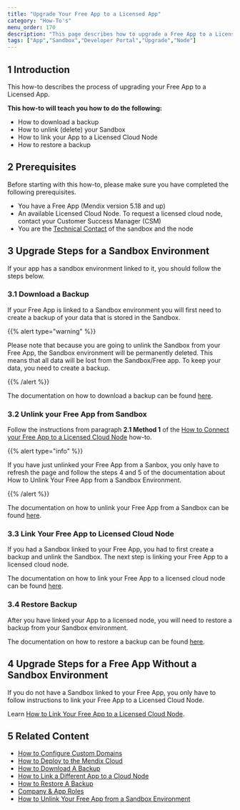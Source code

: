 ```yaml
---
title: "Upgrade Your Free App to a Licensed App"
category: "How-To's"
menu_order: 170
description: "This page describes how to upgrade a Free App to a Licensed App."
tags: ["App","Sandbox","Developer Portal","Upgrade","Node"]
---
```


## 1 Introduction

This how-to describes the process of upgrading your Free App to a Licensed App.

**This how-to will teach you how to do the following:**

*   How to download a backup
*   How to unlink (delete) your Sandbox
*   How to link your App to a Licensed Cloud Node
*   How to restore a backup

## 2 Prerequisites

Before starting with this how-to, please make sure you have completed the following prerequisites.

*   You have a Free App (Mendix version 5.18 and up)
*   An available Licensed Cloud Node. To request a licensed cloud node, contact your Customer Success Manager (CSM)
*   You are the [Technical Contact](/developerportal/general/technical-contact) of the sandbox and the node

## 3 Upgrade Steps for a Sandbox Environment

If your app has a sandbox environment linked to it, you should follow the steps below.

### 3.1 Download a Backup

If your Free App is linked to a Sandbox environment you will first need to create a backup of your data that is stored in the Sandbox.

{{% alert type="warning" %}}

Please note that because you are going to unlink the Sandbox from your Free App, the Sandbox environment will be permanently deleted. This means that all data will be lost from the Sandbox/Free app. To keep your data, you need to create a backup.

{{% /alert %}}

The documentation on how to download a backup can be found [here](how-to-download-a-backup).

### 3.2 Unlink your Free App from Sandbox

Follow the instructions from paragraph **2.1 Method 1** of the [How to Connect your Free App to a Licensed Cloud Node](how-to-link-app-to-node) how-to.

{{% alert type="info" %}}

If you have just unlinked your Free App from a Sanbox, you only have to refresh the page and follow the steps 4 and 5 of the documentation about How to Unlink Your Free App from a Sandbox Environment.

{{% /alert %}}

The documentation on how to unlink your Free App from a Sandbox can be found [here](how-to-unlink-sandbox).

### 3.3 Link Your Free App to Licensed Cloud Node

If you had a Sandbox linked to your Free App, you had to first create a backup and unlink the Sandbox. The next step is linking your Free App to a licensed cloud node.

The documentation on how to link your Free App to a licensed cloud node can be found [here](how-to-link-app-to-node).

### 3.4 Restore Backup

After you have linked your App to a licensed node, you will need to restore a backup from your Sandbox environment.

The documentation on how to restore a backup can be found [here](how-to-restore-a-backup).

## 4 Upgrade Steps for a Free App Without a Sandbox Environment

If you do not have a Sandbox linked to your Free App, you only have to follow instructions to link your Free App to a Licensed Cloud Node.

Learn [How to Link Your Free App to a Licensed Cloud Node](how-to-link-app-to-node).

## 5 Related Content

* [How to Configure Custom Domains](custom-domains)
* [How to Deploy to the Mendix Cloud](deploying-to-the-cloud)
* [How to Download A Backup](how-to-download-a-backup)
* [How to Link a Different App to a Cloud Node](how-to-link-a-different-app-to-a-node)
* [How to Restore A Backup](how-to-restore-a-backup)
* [Company & App Roles](/developerportal/company-app-roles/index)
* [How to Unlink Your Free App from a Sandbox Environment](how-to-unlink-sandbox)
